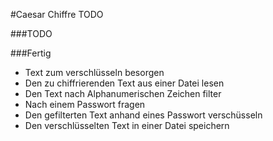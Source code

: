 #Caesar Chiffre TODO

###TODO

###Fertig
- Text zum verschlüsseln besorgen
- Den zu chiffrierenden Text aus einer Datei lesen
- Den Text nach Alphanumerischen Zeichen filter
- Nach einem Passwort fragen
- Den gefilterten Text anhand eines Passwort verschüsseln
- Den verschlüsselten Text in einer Datei speichern

